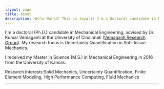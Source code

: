 ```yaml
---
layout: page
title: about
description: Hello World! This is Sayali! I'm a Doctoral candidate in Mechanical Engineering at the University of Cincinnati. 
---
```


I'm a doctoral (Ph.D.) candidate in Mechanical Engineering, advised by Dr. Kumar Vemaganti at the University of Cincinnati ([Vemaganti Research Group](http://vemaganti.com)). My research focus is Uncertainty Quantification in Soft-tissue Mechanics.

I received my Master in Science (M.S.) in Mechanical Engineering in 2016 from the University of Kansas.

Research Interests:Solid Mechanics, Uncertainty Quantification, Finite Element Modeling, High Performance Computing, Fluid Mechanics

---
